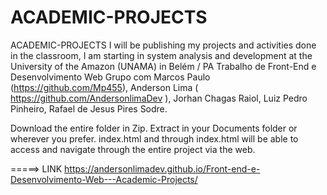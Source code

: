 # ACADEMIC-PROJECTS
ACADEMIC-PROJECTS I will be publishing my projects and activities done in the classroom, I am starting in system analysis and development at the University of the Amazon (UNAMA) in Belém / PA  Trabalho de Front-End e Desenvolvimento Web Grupo com Marcos Paulo (https://github.com/Mp455), Anderson Lima ( https://github.com/AndersonlimaDev ), Jorhan Chagas Raiol, Luiz Pedro Pinheiro, Rafael de Jesus Pires Sodre.

Download the entire folder in Zip. Extract in your Documents folder or wherever you prefer. index.html and through index.html will be able to access and navigate through the entire project via the web.


=====> LINK  https://andersonlimadev.github.io/Front-end-e-Desenvolvimento-Web---Academic-Projects/
